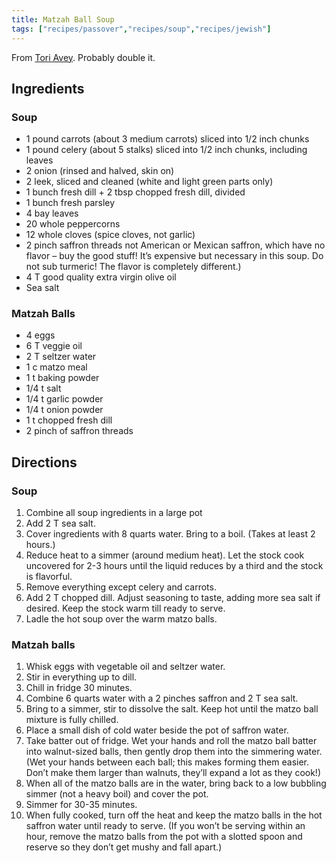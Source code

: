 ```yaml
---
title: Matzah Ball Soup
tags: ["recipes/passover","recipes/soup","recipes/jewish"]
---
```


From [Tori Avey](https://toriavey.com/vegetarian-matzo-ball-soup/). Probably double it.

## Ingredients

### Soup

- 1 pound carrots (about 3 medium carrots) sliced into 1/2 inch chunks
- 1 pound celery (about 5 stalks) sliced into 1/2 inch chunks, including leaves
- 2 onion (rinsed and halved, skin on)
- 2 leek, sliced and cleaned (white and light green parts only)
- 1 bunch fresh dill + 2 tbsp chopped fresh dill, divided
- 1 bunch fresh parsley
- 4 bay leaves
- 20 whole peppercorns
- 12 whole cloves (spice cloves, not garlic)
- 2 pinch saffron threads not American or Mexican saffron, which have no flavor – buy the good stuff! It’s expensive but necessary in this soup. Do not sub turmeric! The flavor is completely different.)
- 4 T good quality extra virgin olive oil
- Sea salt

### Matzah Balls

-  4 eggs
-  6 T veggie oil
-  2 T seltzer water
- 1 c matzo meal
- 1 t baking powder
-  1/4 t salt
-  1/4 t garlic powder
-  1/4 t onion powder
-  1 t chopped fresh dill
-  2 pinch of saffron threads

## Directions

### Soup

1. Combine all soup ingredients in a large pot
2. Add 2 T sea salt.
3. Cover ingredients with 8 quarts water. Bring to a boil. (Takes at least 2 hours.)
4. Reduce heat to a simmer (around medium heat). Let the stock cook uncovered for 2-3 hours until the liquid reduces by a third and the stock is flavorful.
5. Remove everything except celery and carrots.
6. Add 2 T chopped dill. Adjust seasoning to taste, adding more sea salt if desired. Keep the stock warm till ready to serve.
7. Ladle the hot soup over the warm matzo balls.

### Matzah balls

1. Whisk eggs with vegetable oil and seltzer water.
2. Stir in everything up to dill.
3. Chill in fridge 30 minutes.
4. Combine 6 quarts water with a 2 pinches saffron and 2 T sea salt.
5. Bring to a simmer, stir to dissolve the salt. Keep hot until the matzo ball mixture is fully chilled.
6. Place a small dish of cold water beside the pot of saffron water.
7. Take batter out of fridge. Wet your hands and roll the matzo ball batter into walnut-sized balls, then gently drop them into the simmering water. (Wet your hands between each ball; this makes forming them easier. Don’t make them larger than walnuts, they’ll expand a lot as they cook!)
8. When all of the matzo balls are in the water, bring back to a low bubbling simmer (not a heavy boil) and cover the pot.
9. Simmer for 30-35 minutes.
10. When fully cooked, turn off the heat and keep the matzo balls in the hot saffron water until ready to serve. (If you won’t be serving within an hour, remove the matzo balls from the pot with a slotted spoon and reserve so they don’t get mushy and fall apart.)


